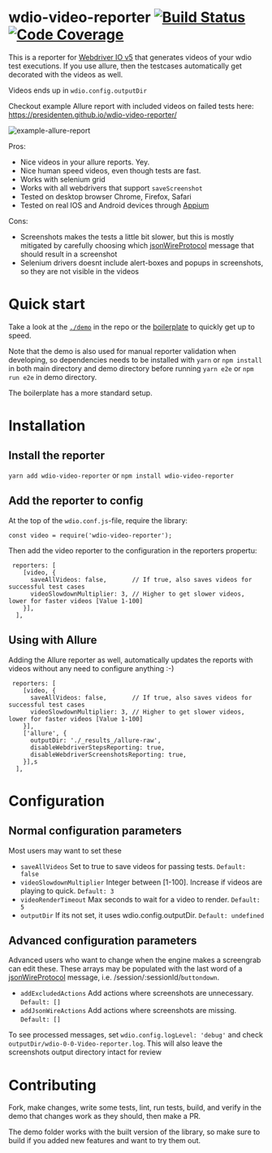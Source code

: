 wdio-video-reporter [![Build Status](https://travis-ci.org/presidenten/wdio-video-reporter.svg?branch=master)](https://travis-ci.org/presidenten/wdio-video-reporter) [![Code Coverage](https://codecov.io/gh/presidenten/wdio-video-reporter/branch/master/graph/badge.svg)](https://codecov.io/gh/presidenten/wdio-video-reporter)
===================

This is a reporter for [Webdriver IO v5](https://webdriver.io/) that generates videos of your wdio test executions. If you use allure, then the testcases automatically get decorated with the videos as well.

Videos ends up in `wdio.config.outputDir`

Checkout example Allure report with included videos on failed tests here:
https://presidenten.github.io/wdio-video-reporter/

![example-allure-report](https://imgur.com/fNfT5qs)

Pros:
- Nice videos in your allure reports. Yey.
- Nice human speed videos, even though tests are fast.
- Works with selenium grid
- Works with all webdrivers that support `saveScreenshot`
- Tested on desktop browser Chrome, Firefox, Safari
- Tested on real IOS and Android devices through [Appium](http://appium.io/docs/en/about-appium/getting-started/)

Cons:
- Screenshots makes the tests a little bit slower, but this is mostly mitigated by carefully choosing which  [jsonWireProtocol](https://github.com/SeleniumHQ/selenium/wiki/JsonWireProtocol) message that should result in a screenshot
- Selenium drivers doesnt include alert-boxes and popups in screenshots, so they are not visible in the videos

Quick start
===========

Take a look at the [`./demo`](https://github.com/presidenten/wdio-video-reporter/tree/master/demo) in the repo or the [boilerplate](https://github.com/presidenten/WebdriverIO-wdio-v5-boilerplate-with-videos-and-docker) to quickly get up to speed.

Note that the demo is also used for manual reporter validation when developing, so dependencies needs to be installed with `yarn` or `npm install` in both main directory and demo directory before running `yarn e2e` or `npm run e2e` in demo directory.

The boilerplate has a more standard setup.


Installation
============

Install the reporter
--------------------

`yarn add wdio-video-reporter`
or
`npm install wdio-video-reporter`


Add the reporter to config
--------------------------

At the top of the `wdio.conf.js`-file, require the library:
```
const video = require('wdio-video-reporter');
```

Then add the video reporter to the configuration in the reporters propertu:

```
 reporters: [
    [video, {
      saveAllVideos: false,       // If true, also saves videos for successful test cases
      videoSlowdownMultiplier: 3, // Higher to get slower videos, lower for faster videos [Value 1-100]
    }],
  ],
```

Using with Allure
-----------------

Adding the Allure reporter as well, automatically updates the reports with videos without any need to configure anything :-)

```
 reporters: [
    [video, {
      saveAllVideos: false,       // If true, also saves videos for successful test cases
      videoSlowdownMultiplier: 3, // Higher to get slower videos, lower for faster videos [Value 1-100]
    }],
    ['allure', {
      outputDir: './_results_/allure-raw',
      disableWebdriverStepsReporting: true,
      disableWebdriverScreenshotsReporting: true,
    }],s
  ],
```


Configuration
=============

Normal configuration parameters
-------------------------------

Most users may want to set these

- `saveAllVideos` Set to true to save videos for passing tests. `Default: false`
- `videoSlowdownMultiplier` Integer between [1-100]. Increase if videos are playing to quick. `Default: 3`
- `videoRenderTimeout` Max seconds to wait for a video to render. `Default: 5`
- `outputDir` If its not set, it uses wdio.config.outputDir. `Default: undefined`


Advanced configuration parameters
---------------------------------

Advanced users who want to change when the engine makes a screengrab can edit these. These arrays may be populated with the last word of a [jsonWireProtocol](https://github.com/SeleniumHQ/selenium/wiki/JsonWireProtocol) message, i.e. /session/:sessionId/`buttondown`.

- `addExcludedActions` Add actions where screenshots are unnecessary. `Default: []`
- `addJsonWireActions` Add actions where screenshots are missing. `Default: []`

To see processed messages, set `wdio.config.logLevel: 'debug'` and check `outputDir/wdio-0-0-Video-reporter.log`. This will also leave the screenshots output directory intact for review


Contributing
============

Fork, make changes, write some tests, lint, run tests, build, and verify in the demo that changes work as they should, then make a PR.

The demo folder works with the built version of the library, so make sure to build if you added new features and want to try them out.

